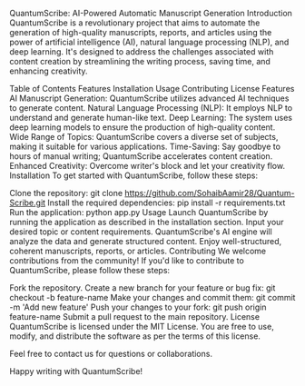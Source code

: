 QuantumScribe: AI-Powered Automatic Manuscript Generation
Introduction
QuantumScribe is a revolutionary project that aims to automate the generation of high-quality manuscripts, reports, and articles using the power of artificial intelligence (AI), natural language processing (NLP), and deep learning. It's designed to address the challenges associated with content creation by streamlining the writing process, saving time, and enhancing creativity.

Table of Contents
Features
Installation
Usage
Contributing
License
Features
AI Manuscript Generation: QuantumScribe utilizes advanced AI techniques to generate content.
Natural Language Processing (NLP): It employs NLP to understand and generate human-like text.
Deep Learning: The system uses deep learning models to ensure the production of high-quality content.
Wide Range of Topics: QuantumScribe covers a diverse set of subjects, making it suitable for various applications.
Time-Saving: Say goodbye to hours of manual writing; QuantumScribe accelerates content creation.
Enhanced Creativity: Overcome writer's block and let your creativity flow.
Installation
To get started with QuantumScribe, follow these steps:

Clone the repository: git clone https://github.com/SohaibAamir28/Quantum-Scribe.git
Install the required dependencies: pip install -r requirements.txt
Run the application: python app.py
Usage
Launch QuantumScribe by running the application as described in the installation section.
Input your desired topic or content requirements.
QuantumScribe's AI engine will analyze the data and generate structured content.
Enjoy well-structured, coherent manuscripts, reports, or articles.
Contributing
We welcome contributions from the community! If you'd like to contribute to QuantumScribe, please follow these steps:

Fork the repository.
Create a new branch for your feature or bug fix: git checkout -b feature-name
Make your changes and commit them: git commit -m 'Add new feature'
Push your changes to your fork: git push origin feature-name
Submit a pull request to the main repository.
License
QuantumScribe is licensed under the MIT License. You are free to use, modify, and distribute the software as per the terms of this license.

Feel free to contact us for questions or collaborations.

Happy writing with QuantumScribe!
